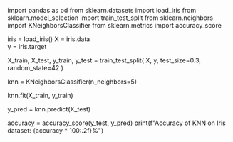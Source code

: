 
import pandas as pd
from sklearn.datasets import load_iris
from sklearn.model_selection import train_test_split
from sklearn.neighbors import KNeighborsClassifier
from sklearn.metrics import accuracy_score


iris = load_iris()
X = iris.data        
y = iris.target      


X_train, X_test, y_train, y_test = train_test_split(
    X, y, test_size=0.3, random_state=42
)


knn = KNeighborsClassifier(n_neighbors=5)


knn.fit(X_train, y_train)


y_pred = knn.predict(X_test)


accuracy = accuracy_score(y_test, y_pred)
print(f"Accuracy of KNN on Iris dataset: {accuracy * 100:.2f}%")
